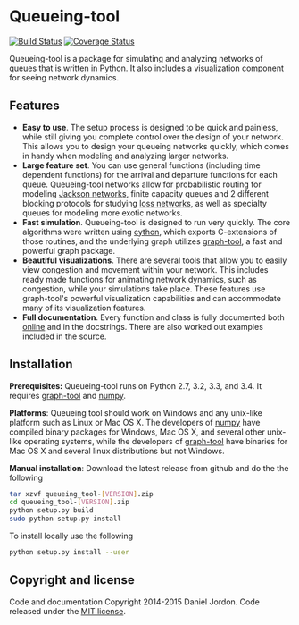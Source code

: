 
Queueing-tool
=============

[![Build Status](https://travis-ci.org/djordon/queueing-tool.svg?branch=master)](https://travis-ci.org/djordon/queueing-tool) [![Coverage Status](https://coveralls.io/repos/djordon/queueing-tool/badge.svg?branch=master)](https://coveralls.io/r/djordon/queueing-tool?branch=master)



Queueing-tool is a package for simulating and analyzing networks of [queues][] that is written in Python. It also includes a visualization component for seeing network dynamics.

Features
--------

- **Easy to use**. The setup process is designed to be quick and painless, while still giving you complete control over the design of your network. This allows you to design your queueing networks quickly, which comes in handy when modeling and analyzing larger networks.
- **Large feature set**. You can use general functions (including time dependent functions) for the arrival and departure functions for each queue. Queueing-tool networks allow for probabilistic routing for modeling [Jackson networks][], finite capacity queues and 2 different blocking protocols for studying [loss networks][], as well as specialty queues for modeling more exotic networks.
- **Fast simulation**. Queueing-tool is designed to run very quickly. The core algorithms were written using [cython][], which exports C-extensions of those routines, and the underlying graph utilizes [graph-tool][], a fast and powerful graph package.
- **Beautiful visualizations**. There are several tools that allow you to easily view congestion and movement within your network. This includes ready made functions for animating network dynamics, such as congestion, while your simulations take place. These features use graph-tool's powerful visualization capabilities and can accommodate many of its visualization features.
- **Full documentation**. Every function and class is fully documented both [online][] and in the docstrings. There are also worked out examples included in the source.

Installation
------------

**Prerequisites:** Queueing-tool runs on Python 2.7, 3.2, 3.3, and 3.4. It requires [graph-tool][] and [numpy][]. 

**Platforms**: Queueing tool should work on Windows and any unix-like platform such as Linux or Mac OS X. The developers of [numpy][2] have compiled binary packages for Windows, Mac OS X, and several other unix-like operating systems, while the developers of [graph-tool][1] have binaries for Mac OS X and several linux distributions but not Windows.

**Manual installation**: Download the latest release from github and do the the following

```bash
tar xzvf queueing_tool-[VERSION].zip
cd queueing_tool-[VERSION].zip
python setup.py build
sudo python setup.py install
```

To install locally use the following

```bash
python setup.py install --user
```


Copyright and license
---------------------

Code and documentation Copyright 2014-2015 Daniel Jordon. Code released under the [MIT license][].

  [queues]: http://en.wikipedia.org/wiki/Queueing_theory
  [Jackson networks]: http://en.wikipedia.org/wiki/Jackson_network
  [loss networks]: http://en.wikipedia.org/wiki/Loss_network
  [cython]: http://cython.org/
  [graph-tool]: http://graph-tool.skewed.de/
  [online]: http://queueing-tool.readthedocs.org/
  [1]: http://graph-tool.skewed.de/download#packages
  [numpy]: http://www.numpy.org/
  [2]: http://docs.scipy.org/doc/numpy/user/install.html
  [MIT license]: https://github.com/djordon/queueing-tool/blob/master/LICENSE

